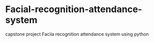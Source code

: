# Facial-recognition-attendance-system
capstone project Facila recognition attendance system using python 
